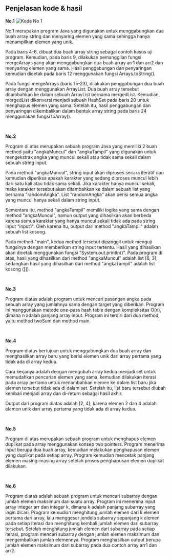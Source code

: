 <h2>Penjelasan kode & hasil</h2>

<b>No.1</b>
![Kode No 1](https://user-images.githubusercontent.com/74763171/225586040-96728920-cf68-477d-8157-f08bb084e30a.JPG)
<p>No.1 merupakan program Java yang digunakan untuk menggabungkan dua buah array string dan menyaring elemen yang sama sehingga hanya menampilkan elemen yang unik.</p>

<p>Pada baris 4-6, dibuat dua buah array string sebagai contoh kasus uji program. Kemudian, pada baris 9, dilakukan pemanggilan fungsi mergeArrays yang akan menggabungkan dua buah array arr1 dan arr2 dan menyaring elemen yang sama. Hasil penggabungan dan penyaringan kemudian dicetak pada baris 12 menggunakan fungsi Arrays.toString().</p>

<p>Pada fungsi mergeArrays (baris 15-23), dilakukan penggabungan dua buah array dengan menggunakan ArrayList. Dua buah array tersebut ditambahkan ke dalam sebuah ArrayList bernama mergedList. Kemudian, mergedList dikonversi menjadi sebuah HashSet pada baris 20 untuk menghapus elemen yang sama. Setelah itu, hasil penggabungan dan penyaringan dikembalikan dalam bentuk array string pada baris 24 menggunakan fungsi toArray().</p>
</br>

<b>No.2</b>

<p>Program di atas merupakan sebuah program Java yang memiliki 2 buah method yaitu "angkaMuncul" dan "angkaTampil" yang digunakan untuk mengekstrak angka yang muncul sekali atau tidak sama sekali dalam sebuah string input.</p>

<p>Pada method "angkaMuncul", string input akan diproses secara iteratif dan kemudian diperiksa apakah karakter yang sedang diproses muncul lebih dari satu kali atau tidak sama sekali. Jika karakter hanya muncul sekali, maka karakter tersebut akan ditambahkan ke dalam sebuah list yang bernama "randomAngka". List "randomAngka" akan berisi semua angka yang muncul hanya sekali dalam string input.</p>

<p>Sementara itu, method "angkaTampil" memiliki logika yang sama dengan method "angkaMuncul", namun output yang dihasilkan akan berbeda karena semua karakter yang hanya muncul sekali tidak ada pada string input "input1". Oleh karena itu, output dari method "angkaTampil" adalah sebuah list kosong.</p>

<p>Pada method "main", kedua method tersebut dipanggil untuk menguji fungsinya dengan memberikan string input tertentu. Hasil yang dihasilkan akan dicetak menggunakan fungsi "System.out.println()". Pada program di atas, hasil yang dihasilkan dari method "angkaMuncul" adalah list [6, 3], sedangkan hasil yang dihasilkan dari method "angkaTampil" adalah list kosong ([]).</p>
<br>

<b>No.3</b>

<p>Program diatas adalah program untuk mencari pasangan angka pada sebuah array yang jumlahnya sama dengan target yang diberikan. Program ini menggunakan metode one-pass hash table dengan kompleksitas O(n), dimana n adalah panjang array input. Program ini terdiri dari dua method, yaitu method twoSum dan method main.</p>
</br>

<b>No.4</b>

<p>Program diatas bertujuan untuk menggabungkan dua buah array dan menghasilkan array baru yang berisi elemen unik dari array pertama yang tidak ada di array kedua.</p>

<p>Cara kerjanya adalah dengan mengubah array kedua menjadi set untuk memudahkan pencarian elemen yang sama, kemudian dilakukan iterasi pada array pertama untuk menambahkan elemen ke dalam list baru jika elemen tersebut tidak ada di dalam set. Setelah itu, list baru tersebut diubah kembali menjadi array dan di-return sebagai hasil akhir.</p>

<p>Output dari program diatas adalah [2, 4], karena elemen 2 dan 4 adalah elemen unik dari array pertama yang tidak ada di array kedua.</p>
</br>

<b>No.5</b>

<p>Program di atas merupakan sebuah program untuk menghapus elemen duplikat pada array menggunakan konsep two pointers. Program menerima input berupa dua buah array, kemudian melakukan penghapusan elemen yang duplikat pada setiap array. Program kemudian mencetak panjang elemen masing-masing array setelah proses penghapusan elemen duplikat dilakukan.</p>
</br>

<b>No.6</b>

<p>Program diatas adalah sebuah program untuk mencari subarray dengan jumlah elemen maksimum dari suatu array. Program ini menerima input array integer arr dan integer k, dimana k adalah panjang subarray yang ingin dicari. Program kemudian menghitung jumlah elemen dari k elemen pertama dari array, lalu menggeser jendela subarray sepanjang k elemen pada setiap iterasi dan menghitung kembali jumlah elemen dari subarray tersebut. Setelah menghitung jumlah elemen dari subarray pada setiap iterasi, program mencari subarray dengan jumlah elemen maksimum dan mengembalikan jumlah elemennya. Program menghasilkan output berupa jumlah elemen maksimum dari subarray pada dua contoh array arr1 dan arr2.</p></br>
